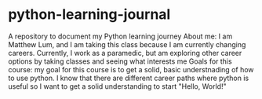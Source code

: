 # python-learning-journal
A repository to document my Python learning journey
About me: I am Matthew Lum, and I am taking this class because I am currently changing careers. Currently, I work as a paramedic, but am exploring other career options by taking classes and seeing what interests me
Goals for this course: my goal for this course is to get a solid, basic understnading of how to use python. I know that there are different career paths where python is useful so I want to get a solid understanding to start
"Hello, World!"
